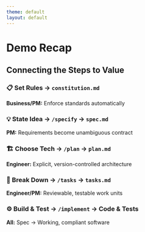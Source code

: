 ```yaml
---
theme: default
layout: default
---
```


# Demo Recap
## Connecting the Steps to Value

### 📋 Set Rules → `constitution.md`
**Business/PM:** Enforce standards automatically

### 💡 State Idea → `/specify` → `spec.md`
**PM:** Requirements become unambiguous contract

### 🏗️ Choose Tech → `/plan` → `plan.md`
**Engineer:** Explicit, version-controlled architecture

### 📝 Break Down → `/tasks` → `tasks.md`
**Engineer/PM:** Reviewable, testable work units

### ⚙️ Build & Test → `/implement` → Code & Tests
**All:** Spec → Working, compliant software
